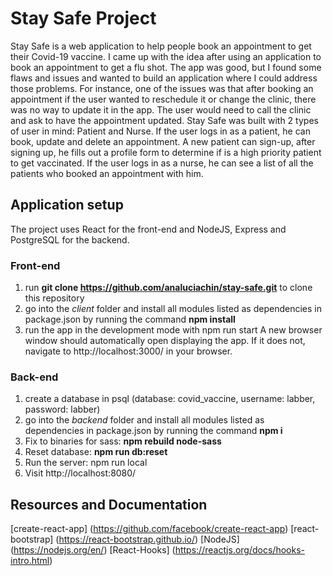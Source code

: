 # Stay Safe Project

Stay Safe is a web application to help people book an appointment to get their Covid-19 vaccine. I came up with the idea after using an application to book an appointment to get a flu shot. The app was good, but I found some flaws and issues and wanted to build an application where I could address those problems. For instance, one of the issues was that after booking an appointment if the user wanted to reschedule it or change the clinic, there was no way to update it in the app. The user would need to call the clinic and ask to have the appointment updated.
Stay Safe was built with 2 types of user in mind: Patient and Nurse. If the user logs in as a patient, he can book, update and delete an appointment. A new patient can sign-up, after signing up, he fills out a profile form to determine if is a high priority patient to get vaccinated. If the user logs in as a nurse, he can see a list of all the patients who booked an appointment with him.

## Application setup

The project uses React for the front-end and NodeJS, Express and PostgreSQL for the backend.

### Front-end

1. run **git clone https://github.com/analuciachin/stay-safe.git** to clone this repository
2. go into the _client_ folder and install all modules listed as dependencies in package.json by running the command **npm install**
3. run the app in the development mode with npm run start A new browser window should automatically open displaying the app. If it does not, navigate to http://localhost:3000/ in your browser.

### Back-end

1. create a database in psql (database: covid_vaccine, username: labber, password: labber)
2. go into the _backend_ folder and install all modules listed as dependencies in package.json by running the command **npm i**
3. Fix to binaries for sass: **npm rebuild node-sass**
4. Reset database: **npm run db:reset**
5. Run the server: npm run local
6. Visit http://localhost:8080/

## Resources and Documentation

[create-react-app] (https://github.com/facebook/create-react-app)
[react-bootstrap] (https://react-bootstrap.github.io/)
[NodeJS] (https://nodejs.org/en/)
[React-Hooks] (https://reactjs.org/docs/hooks-intro.html)
